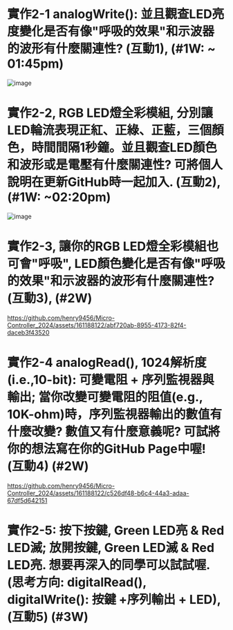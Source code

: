 # 實作2-1 analogWrite(): 並且觀查LED亮度變化是否有像"呼吸的效果"和示波器的波形有什麼關連性? (互動1), (#1W: ~ 01:45pm)

![image](https://github.com/henry9456/Micro-Controller_2024/assets/161188122/8b97bba5-0abe-4d97-b802-ee41471133fc)

# 實作2-2, RGB LED燈全彩模組, 分別讓LED輪流表現正紅、正綠、正藍，三個顏色，時間間隔1秒鐘。並且觀查LED顏色和波形或是電壓有什麼關連性? 可將個人說明在更新GitHub時一起加入. (互動2), (#1W: ~02:20pm)

![image](https://github.com/henry9456/Micro-Controller_2024/assets/161188122/5d87acab-6d34-42a0-974a-c10cc90c4e52)

# 實作2-3, 讓你的RGB LED燈全彩模組也可會"呼吸", LED顏色變化是否有像"呼吸的效果"和示波器的波形有什麼關連性? (互動3), (#2W)

https://github.com/henry9456/Micro-Controller_2024/assets/161188122/abf720ab-8955-4173-82f4-daceb3f43520

# 實作2-4 analogRead(), 1024解析度 (i.e.,10-bit): 可變電阻 + 序列監視器與輸出; 當你改變可變電阻的阻值(e.g., 10K-ohm)時，序列監視器輸出的數值有什麼改變? 數值又有什麼意義呢? 可試將你的想法寫在你的GitHub Page中喔! (互動4) (#2W)

https://github.com/henry9456/Micro-Controller_2024/assets/161188122/c526df48-b6c4-44a3-adaa-67df5d642151

# 實作2-5: 按下按鍵, Green LED亮 & Red LED滅; 放開按鍵, Green LED滅 & Red LED亮. 想要再深入的同學可以試試喔. (思考方向: digitalRead(), digitalWrite(): 按鍵 +序列輸出 + LED), (互動5) (#3W)





